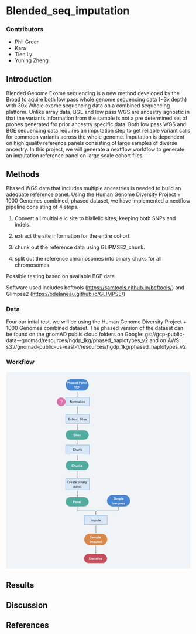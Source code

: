 # Blended_seq_imputation
### Contributors
* Phil Greer
* Kara 
* Tien Ly
* Yuning Zheng

## Introduction

Blended Genome Exome sequencing is a new method developed by the Broad to aquire both low pass whole genome sequencing data (~3x depth) with 30x 
Whole exome sequencing data on a combined sequencing platform. Unlike array data, BGE and low pass WGS are ancestry agnostic in that the 
variants information from the sample is not a pre determined set of probes generated fro prior ancestry specific data. Both low pass WGS and BGE 
sequencing data requires an imputation step to get reliable variant calls for commoon variants across the whole genome. Imputation is dependent on 
high quality reference panels consisting of large samples of diverse ancestry. In this project, we will generate a nextflow workflow to generate an 
imputation reference panel on large scale cohort files. 

## Methods
Phased WGS data that includes multiple ancestries is needed to build an adequate reference panel. 
Using the Human Genome Diversity Project + 1000 Genomes combined, phased dataset, we have implemented a nextflow pipeline consisting of 4 steps. 

1) Convert all multiallelic site to biallelic sites, keeping both SNPs and indels.

2) extract the site information for the entire cohort. 

3) chunk out the reference data using GLIPMSE2_chunk. 

4) split out the reference chromosomes into binary chuks for all chromosomes.

Possible testing based on available BGE data

Software used includes bcftools (https://samtools.github.io/bcftools/) and Glimpse2 (https://odelaneau.github.io/GLIMPSE/)

### Data
Four our inital test. we will be using the Human Genome Diversity Project + 1000 Genomes combined dataset. The phased version of the dataset can be 
found on the gnomAD publis cloud folders on Google: gs://gcp-public-data--gnomad/resources/hgdp_1kg/phased_haplotypes_v2 and on AWS: 
s3://gnomad-public-us-east-1/resources/hgdp_1kg/phased_haplotypes_v2

### Workflow
![flowchart](figures/flowchart.png)
## Results

## Discussion

## References

